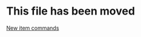 # This file has been moved

[New item commands](https://github.com/microsoft/WindowsTemplateStudio/blob/release/docs/newitem.md)